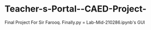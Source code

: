 # Teacher-s-Portal--CAED-Project-
Final Project For Sir Farooq.
Finally.py = Lab-Mid-210286.ipynb's GUI
